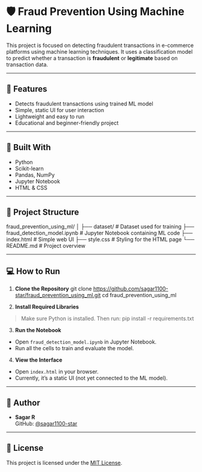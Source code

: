 # 🛡️ Fraud Prevention Using Machine Learning

This project is focused on detecting fraudulent transactions in e-commerce platforms using machine learning techniques. It uses a classification model to predict whether a transaction is **fraudulent** or **legitimate** based on transaction data.

---

## 🚀 Features

- Detects fraudulent transactions using trained ML model
- Simple, static UI for user interaction
- Lightweight and easy to run
- Educational and beginner-friendly project

---

## 🧠 Built With

- Python
- Scikit-learn
- Pandas, NumPy
- Jupyter Notebook
- HTML & CSS

---

## 📁 Project Structure
fraud_prevention_using_ml/ │ ├── dataset/ # Dataset used for training ├── fraud_detection_model.ipynb # Jupyter Notebook containing ML code ├── index.html # Simple web UI ├── style.css # Styling for the HTML page └── README.md # Project overview

---

## 💻 How to Run

1. **Clone the Repository**
git clone https://github.com/sagar1100-star/fraud_prevention_using_ml.git cd fraud_prevention_using_ml

2. **Install Required Libraries**
> Make sure Python is installed. Then run:
pip install -r requirements.txt
> 
3. **Run the Notebook**
- Open `fraud_detection_model.ipynb` in Jupyter Notebook.
- Run all the cells to train and evaluate the model.

4. **View the Interface**
- Open `index.html` in your browser.
- Currently, it’s a static UI (not yet connected to the ML model).

---

## 👤 Author

- **Sagar R**  
GitHub: [@sagar1100-star](https://github.com/sagar1100-star)

---

## 📃 License

This project is licensed under the [MIT License](LICENSE).



